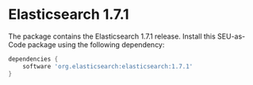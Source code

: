 # Elasticsearch 1.7.1

The package contains the Elasticsearch 1.7.1 release. Install this SEU-as-Code package using the following dependency:
```groovy
dependencies {
	software 'org.elasticsearch:elasticsearch:1.7.1'
}
```
